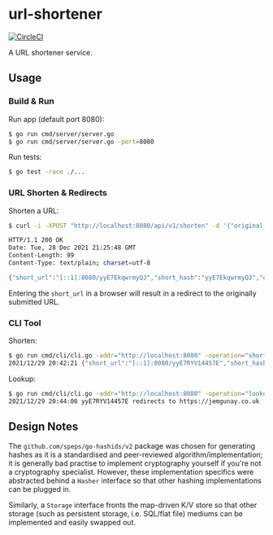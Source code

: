 # url-shortener

[![CircleCI](https://circleci.com/gh/jemgunay/url-shortener/tree/master.svg?style=svg)](https://circleci.com/gh/jemgunay/url-shortener/tree/master)

A URL shortener service.

## Usage

### Build & Run

Run app (default port 8080):
```bash
$ go run cmd/server/server.go
$ go run cmd/server/server.go -port=8080
```

Run tests:
```bash
$ go test -race ./...
```

### URL Shorten & Redirects

Shorten a URL:
```bash
$ curl -i -XPOST "http://localhost:8080/api/v1/shorten" -d '{"original_url": "https://jemgunay.co.uk"}'

HTTP/1.1 200 OK
Date: Tue, 28 Dec 2021 21:25:48 GMT
Content-Length: 99
Content-Type: text/plain; charset=utf-8

{"short_url":"[::1]:8080/yyE7EkqwrmyQJ","short_hash":"yyE7EkqwrmyQJ","original_url":"https://jemgunay.co.uk"}
```

Entering the `short_url` in a browser will result in a redirect to the originally submitted URL.

### CLI Tool

Shorten:
```bash
$ go run cmd/cli/cli.go -addr="http://localhost:8080" -operation="shorten" -original_url="https://jemgunay.co.uk"
2021/12/29 20:42:21 {"short_url":"[::1]:8080/yyE7RYV14457E","short_hash":"yyE7RYV14457E","original_url":"https://jemgunay.co.uk"}
```
Lookup:
```bash
$ go run cmd/cli/cli.go -addr="http://localhost:8080" -operation="lookup" -hash="yyE7RYV14457E"
2021/12/29 20:44:00 yyE7RYV14457E redirects to https://jemgunay.co.uk
```

## Design Notes

The `github.com/speps/go-hashids/v2` package was chosen for generating hashes as it is a standardised and peer-reviewed algorithm/implementation; it is generally bad practise to implement cryptography yourself if you're not a cryptography specialist. However, these implementation specifics were abstracted behind a `Hasher` interface so that other hashing implementations can be plugged in.

Similarly, a `Storage` interface fronts the map-driven K/V store so that other storage (such as persistent storage, i.e. SQL/flat file) mediums can be implemented and easily swapped out. 